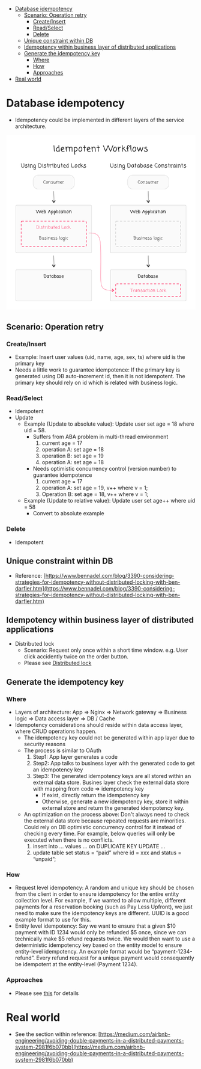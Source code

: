 - [Database idempotency](#database-idempotency)
  - [Scenario: Operation retry](#scenario-operation-retry)
    - [Create/Insert](#createinsert)
    - [Read/Select](#readselect)
    - [Delete](#delete)
  - [Unique constraint within DB](#unique-constraint-within-db)
  - [Idempotency within business layer of distributed applications](#idempotency-within-business-layer-of-distributed-applications)
  - [Generate the idempotency key](#generate-the-idempotency-key)
    - [Where](#where)
    - [How](#how)
    - [Approaches](#approaches)
- [Real world](#real-world)

# Database idempotency

* Idempotency could be implemented in different layers of the service architecture.

![Idempotency approaches](.gitbook/assets/idempotent_implementation.png)

## Scenario: Operation retry

### Create/Insert

* Example: Insert user values (uid, name, age, sex, ts) where uid is the primary key
* Needs a little work to guarantee idempotence: If the primary key is generated using DB auto-increment id, then it is not idempotent. The primary key should rely on id which is related with business logic.

### Read/Select

* Idempotent
* Update
  * Example (Update to absolute value): Update user set age = 18 where uid = 58.
    * Suffers from ABA problem in multi-thread environment
      1. current age = 17
      2. operation A: set age = 18
      3. operation B: set age = 19
      4. operation A: set age = 18
    * Needs optimistic concurrency control (version number) to guarantee idempotence
      1. current age = 17
      2. operation A: set age = 19, v++ where v = 1;
      3. Operation B: set age = 18, v++ where v = 1;
  * Example (Update to relative value): Update user set age++ where uid = 58
    * Convert to absolute example

### Delete

* Idempotent


## Unique constraint within DB

* Reference: [https://www.bennadel.com/blog/3390-considering-strategies-for-idempotency-without-distributed-locking-with-ben-darfler.htm](https://www.bennadel.com/blog/3390-considering-strategies-for-idempotency-without-distributed-locking-with-ben-darfler.htm)

## Idempotency within business layer of distributed applications

* Distributed lock
  * Scenario: Request only once within a short time window. e.g. User click accidently twice on the order button.
  * Please see [Distributed lock](https://github.com/DreamOfTheRedChamber/system-design-interviews/tree/b195bcc302b505e825a1fbccd26956fa29231553/distributedLock.md)

## Generate the idempotency key

### Where

* Layers of architecture: App => Nginx => Network gateway => Business logic => Data access layer => DB / Cache
* Idempotency considerations should reside within data access layer, where CRUD operations happen.
  * The idempotency key could not be generated within app layer due to security reasons
  * The process is similar to OAuth
    1. Step1: App layer generates a code
    2. Step2: App talks to business layer with the generated code to get an idempotency key
    3. Step3: The generated idempotency keys are all stored within an external data store. Busines layer check the external data store with mapping from code => idempotency key
       * If exist, directly return the idempotency key
       * Otherwise, generate a new idempotency key, store it within external store and return the generated idempotency key.
  * An optimization on the process above: Don't always need to check the external data store because repeated requests are minorities. Could rely on DB optimistic concurrency control for it instead of checking every time. For example, below queries will only be executed when there is no conflicts.
    1. insert into … values … on DUPLICATE KEY UPDATE …
    2. update table set status = “paid” where id = xxx and status = “unpaid”;

### How

* Request level idempotency: A random and unique key should be chosen from the client in order to ensure idempotency for the entire entity collection level. For example, if we wanted to allow multiple, different payments for a reservation booking (such as Pay Less Upfront), we just need to make sure the idempotency keys are different. UUID is a good example format to use for this.
* Entity level idempotency: Say we want to ensure that a given $10 payment with ID 1234 would only be refunded $5 once, since we can technically make $5 refund requests twice. We would then want to use a deterministic idempotency key based on the entity model to ensure entity-level idempotency. An example format would be “payment-1234-refund”. Every refund request for a unique payment would consequently be idempotent at the entity-level (Payment 1234).

### Approaches

* Please see [this](https://github.com/DreamOfTheRedChamber/system-design/blob/master/uniqueIDGenerator.md) for details

# Real world
* See the section within reference: [https://medium.com/airbnb-engineering/avoiding-double-payments-in-a-distributed-payments-system-2981f6b070bb](https://medium.com/airbnb-engineering/avoiding-double-payments-in-a-distributed-payments-system-2981f6b070bb)
